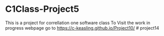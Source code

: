 # C1Class-Project5

This is a project for correllation one software class
To Visit the work in progress webpage go to https://c-keasling.github.io/Project10/
#   p r o j e c t 1 4  
 